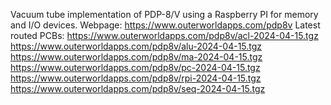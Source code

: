 Vacuum tube implementation of PDP-8/V using a Raspberry PI for memory and I/O devices.
Webpage:  https://www.outerworldapps.com/pdp8v
Latest routed PCBs:
    https://www.outerworldapps.com/pdp8v/acl-2024-04-15.tgz
    https://www.outerworldapps.com/pdp8v/alu-2024-04-15.tgz
    https://www.outerworldapps.com/pdp8v/ma-2024-04-15.tgz
    https://www.outerworldapps.com/pdp8v/pc-2024-04-15.tgz
    https://www.outerworldapps.com/pdp8v/rpi-2024-04-15.tgz
    https://www.outerworldapps.com/pdp8v/seq-2024-04-15.tgz

